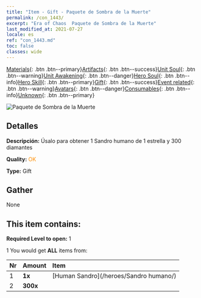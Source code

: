 ```yaml
---
title: "Item - Gift - Paquete de Sombra de la Muerte"
permalink: /con_1443/
excerpt: "Era of Chaos  Paquete de Sombra de la Muerte"
last_modified_at: 2021-07-27
locale: es
ref: "con_1443.md"
toc: false
classes: wide
---
```

 [Materials](/ItemsES/){: .btn .btn--primary}[Artifacts](/ItemsES/Artifacts/){: .btn .btn--success}[Unit Soul](/ItemsES/UnitSoul/){: .btn .btn--warning}[Unit Awakening](/ItemsES/UnitAwakening/){: .btn .btn--danger}[Hero Soul](/ItemsES/HeroSoul/){: .btn .btn--info}[Hero Skill](/ItemsES/HeroSkill/){: .btn .btn--primary}[Gift](/ItemsES/Gift/){: .btn .btn--success}[Event related](/ItemsES/Events/){: .btn .btn--warning}[Avatars](/ItemsES/Avatars/){: .btn .btn--danger}[Consumables](/ItemsES/Consumables/){: .btn .btn--info}[Unknown](/ItemsES/Unknown/){: .btn .btn--primary}

 ![Paquete de Sombra de la Muerte](/images/t/i_907057.png)

## Detalles
 **Descripción:** Úsalo para obtener 1 Sandro humano de 1 estrella y 300 diamantes

 **Quality:** <span style="color: #FF8C00">OK</span>

 **Type:** Gift

## Gather

  None

## This item contains:

 **Required Level to open:** 1

 1 You would get **ALL** items  from:

  | Nr | Amount |     Item    |
  |:---|:-------|:------------|
  | 1 |  **1x** | [Human Sandro](/heroes/Sandro humano/) |  | 
  | 2 |  **300x** | <i class="fas fa-gem"/> |  | 
